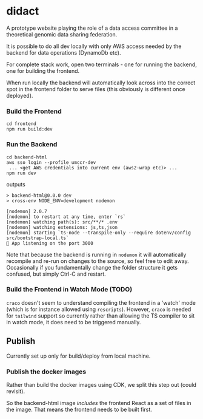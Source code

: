 # didact

A prototype website playing the role of a data access committee
in a theoretical genomic data sharing federation.

It is possible to do all dev locally with only AWS access needed by the backend for data
operations (DynamoDb etc).

For complete stack work, open two terminals - one for running the backend, one for building
the frontend.

When run locally the backend will automatically look across into the correct spot in the
frontend folder to serve files (this obviously is different once deployed).

### Build the Frontend

```shell
cd frontend
npm run build:dev
```

### Run the Backend

```shell
cd backend-html
aws sso login --profile umccr-dev
 ... <get AWS credentials into current env (aws2-wrap etc)> ...
npm run dev
```

outputs

```
> backend-html@0.0.0 dev
> cross-env NODE_ENV=development nodemon

[nodemon] 2.0.7
[nodemon] to restart at any time, enter `rs`
[nodemon] watching path(s): src/**/* .env
[nodemon] watching extensions: js,ts,json
[nodemon] starting `ts-node --transpile-only --require dotenv/config src/bootstrap-local.ts`
🚀 App listening on the port 3000
```

Note that because the backend is running in `nodemon` it will automatically recompile
and re-run on changes to the source, so feel free to edit away. Occasionally if you
fundamentally change the folder structure it gets confused, but simply Ctrl-C and restart.


### Build the Frontend in Watch Mode (TODO)

`craco` doesn't seem to understand compiling the frontend in a 'watch' mode (which is for
instance allowed using `rescripts`). However, `craco` is needed for `tailwind` support so
currently rather than allowing the TS compiler to sit in watch mode, it does need to be
triggered manually.

## Publish

Currently set up only for build/deploy from local machine.

### Publish the docker images

Rather than build the docker images using CDK, we split this step out (could revisit).

So the backend-html image *includes* the frontend React as a set of files in the image.
That means the frontend needs to be built first.
